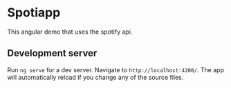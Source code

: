 # Spotiapp

This angular demo that uses the spotify api.

## Development server

Run `ng serve` for a dev server. Navigate to `http://localhost:4200/`. The app will automatically reload if you change any of the source files.


